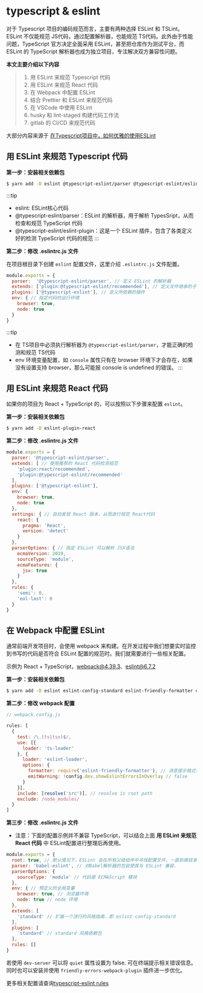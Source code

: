 # typescript & eslint

对于 Typescript 项目的编码规范而言，主要有两种选择 ESLint 和 TSLint。ESLint 不仅能规范 JS代码，通过配置解析器，也能规范 TS代码。此外由于性能问题，TypeScript  官方决定全面采用 ESLint，甚至把仓库作为测试平台，而  ESLint 的 TypeScript 解析器也成为独立项目，专注解决双方兼容性问题。

**本文主要介绍以下内容**

> 1. 用 ESLint 来规范 Typescript 代码
> 2. 用 ESLint 来规范 React 代码
> 3. 在 Webpack 中配置 ESLint
> 4. 结合 Prettier 和 ESLint 来规范代码
> 5. 在 VSCode 中使用 ESLint
> 6. husky 和 lint-staged 构建代码工作流
> 7. gitlab 的 CI/CD 来规范代码

大部分内容来源于 [在Typescript项目中，如何优雅的使用ESLint](https://github.com/forthealllight/blog/issues/45)

## 用 ESLint 来规范 Typescript 代码

**第一步：安装相关依赖包**

```bash
$ yarn add -D eslint @typescript-eslint/parser @typescript-eslint/eslint-plugin
```

:::tip
* eslint: ESLint核心代码
* @typescript-eslint/parser：ESLint 的解析器，用于解析 TypesSript，从而检查和规范 TypeScript 代码
* @typescript-eslint/eslint-plugin：这是一个 ESLint 插件，包含了各类定义好的检测 TypeScript 代码的规范
:::

**第二步：修改 .eslintrc.js 文件**

在项目根目录下创建 `eslint` 配置文件，这里介绍 `.eslintrc.js` 文件配置。

```js
module.exports = {
  parser:  '@typescript-eslint/parser', // 定义 ESLint 的解析器
  extends: ['plugin:@typescript-eslint/recommended'], // 定义文件继承的子规范
  plugins: ['@typescript-eslint'], // 定义所依赖的插件
  env: { // 指定代码的运行环境
    browser: true,
    node: true
  }                               
}
```

:::tip
* 在 TS项目中必须执行解析器为 `@typescript-eslint/parser`，才能正确的检测和规范 TS代码
* env 环境变量配置，如 `console` 属性只有在 browser 环境下才会存在，如果没有设置支持 browser，那么可能报 console is undefined 的错误。
:::

## 用 ESLint 来规范 React 代码

如果你的项目为 React + TypeScript 的，可以按照以下步骤来配置 `eslint`。

**第一步：安装相关依赖包**

```bash
$ yarn add -D eslint-plugin-react
```

**第二步：修改 .eslintrc.js 文件**

```js
module.exports = {
  parser: '@typescript-eslint/parser',
  extends: [ // 使用推荐的 React 代码检测规范
    'plugin:react/recommended',
    'plugin:@typescript-eslint/recommended'
  ],
  plugins: ['@typescript-eslint'],
  env: {                         
    browser: true,
    node: true
  },
  settings: { // 自动发现 React 版本，从而进行规范 React代码
    react: {
      pragma: 'React',
      version: 'detect'
    }
  }, 
  parserOptions: { // 指定 ESLint 可以解析 JSX语法
    ecmaVersion: 2019,
    sourceType: 'module',
    ecmaFeatures: {
      jsx: true
    }
  },
  rules: {
    'semi': 0,
    'eol-last': 0
  }                           
}
```

## 在 Webpack 中配置 ESLint

通常前端开发项目时，会使用 webpack 来构建。在开发过程中我们想要实时监控到书写的代码是否符合 ESLint 配置的规范时。我们就需要进行一些相关配置。

示例为 React + TypeScript，webpack@4.39.3、eslint@6.7.2

**第一步：安装相关依赖包**

```bash
$ yarn add -D eslint eslint-config-standard eslint-friendly-formatter eslint-loader eslint-plugin-import eslint-plugin-node eslint-plugin-promise eslint-plugin-standard
```

**第二步：修改 webpack 配置**

```js
// webpack.config.js

rules: [
  {
    test: /\.(ts|tsx)$/,
    use: [{
      loader: 'ts-loader'
    }, {
      loader: 'eslint-loader',
      options: {
        formatter: require('eslint-friendly-formatter'), // 消息提示格式化
        emitWarning: !config.dev.showEslintErrorsInOverlay // false
      }
    }],
    include: [resolve('src')], // resolve is root path
    exclude: /node_modules/
  }
]
```

**第三步：修改 .eslintrc.js 文件**

* 注意：下面的配置示例并不兼容 TypeScript，可以结合上面 **用 ESLint 来规范 React 代码** 中 ESLint配置进行整理后再使用。 

```js
module.exports = {
  root: true, // 默认情况下，ESLint 会在所有父级组件中寻找配置文件，一直到根目录。ESLint一旦发现配置文件中有 "root": true，它就会停止在父级目录中寻找.
  parser: 'babel-eslint', // 对Babel解析器的包装使其与 ESLint 兼容.
  parserOptions: {
    sourceType: 'module' // 代码是 ECMAScript 模块
  },
  env: { // 预定义的全局变量
    browser: true, // 浏览器环境
    node: true // node 环境
  },
  extends: [
    'standard' // 扩展一个流行的风格指南，即 eslint-config-standard 
  ],
  plugins: [
    'standard' // standard 风格依赖包
  ],
  rules: []
}
```

若使用 `dev-server` 可以将 `quiet` 属性设置为 false. 可在终端提示相关错误信息。同时也可以安装并使用 `friendly-errors-webpack-plugin` 插件进一步优化。

更多相关配置请查询[typescript-eslint rules](https://github.com/typescript-eslint/typescript-eslint/tree/master/packages/eslint-plugin/docs/rules)